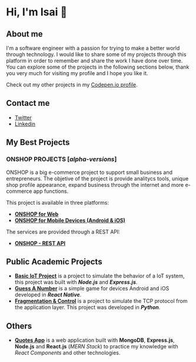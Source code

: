 # Hi, I'm Isai 🤖


## About me

I'm a software engineer with a passion for trying to make a better world through technology. I would like to share some of my projects through this platform in order to remember and share the work I have done over time. You can explore some of the projects in the following sections below, thank you very much for visiting my profile and I hope you like it.

Check out my other projects in my [Codepen.io profile](https://codepen.io/isai-pashel).

## Contact me

- [Twitter][twitter]
- [Linkedin][linkedin]

## My Best Projects

### ONSHOP PROJECTS [*alpha-versions*]
ONSHOP is a big e-commerce project to support small business and entrepreneurs. The objetive of the project is provide analitycs tools, unique shop profile appearance, expand business through the internet and more e-commerce app functions.

This project is available in three platforms:

- [**ONSHOP for Web**](https://github.com/MrIsai/onshop-web-version)
- [**ONSHOP for Mobile Devices (Android & iOS)**](https://github.com/MrIsai/onshop-mobile-app)

The services are provided through a REST API:
- [**ONSHOP - REST API**](https://github.com/MrIsai/onshop-rest-api)

## Public Academic Projects

- [**Basic IoT Project**](https://github.com/MrIsai/cc8-iot-project) is a project to simulate the behavior of a IoT system, this project was built with ***Node.js*** and ***Express.js***.
- [**Guess A Number**](https://github.com/MrIsai/rn-guess-a-number) is a simple game for devices Android and iOS developed in ***React Native***.  
- [**Fragmentation & Control**](https://github.com/MrIsai/frag-control-project-01) is a project to simulate the TCP protocol from the application layer. This project was developed in ***Python***.

## Others

- [**Quotes App**](https://github.com/MrIsai/mern-quotes-app) is a web application built with **MongoDB**, **Express.js**, **Node.js** and **React.js** (*MERN Stack*) to practice my knowledge with *React Components* and other technologies.

[linkedin]: https://www.linkedin.com/in/isai-pashel-8793a219b/
[twitter]: https://twitter.com/mrisai_
